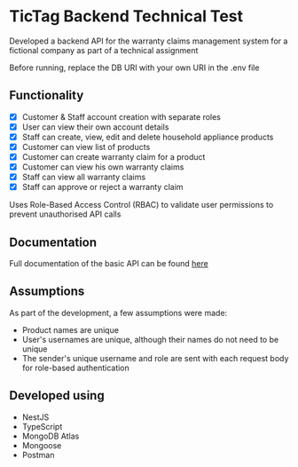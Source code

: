 # TicTag Backend Technical Test

Developed a backend API for the warranty claims management system for a fictional company as part of a technical assignment

Before running, replace the DB URI with your own URI in the .env file

## Functionality
- [x] Customer & Staff account creation with separate roles
- [x] User can view their own account details
- [x] Staff can create, view, edit and delete household appliance products
- [x] Customer can view list of products
- [x] Customer can create warranty claim for a product
- [x] Customer can view his own warranty claims
- [x] Staff can view all warranty claims
- [x] Staff can approve or reject a warranty claim

Uses Role-Based Access Control (RBAC) to validate user permissions to prevent unauthorised API calls

## Documentation
Full documentation of the basic API can be found [here](https://documenter.getpostman.com/view/21207444/2s93eX1Ydr)

## Assumptions
As part of the development, a few assumptions were made:
- Product names are unique
- User's usernames are unique, although their names do not need to be unique
- The sender's unique username and role are sent with each request body for role-based authentication

## Developed using
- NestJS
- TypeScript
- MongoDB Atlas
- Mongoose
- Postman

